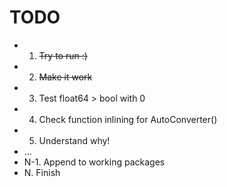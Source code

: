 # TODO
* 1. ~~Try to run :)~~
* 2. ~~Make it work~~
* 3. Test float64 > bool with 0
* 4. Check function inlining for AutoConverter()
* 5. Understand why!
* ...
* N-1. Append to working packages
* N. Finish